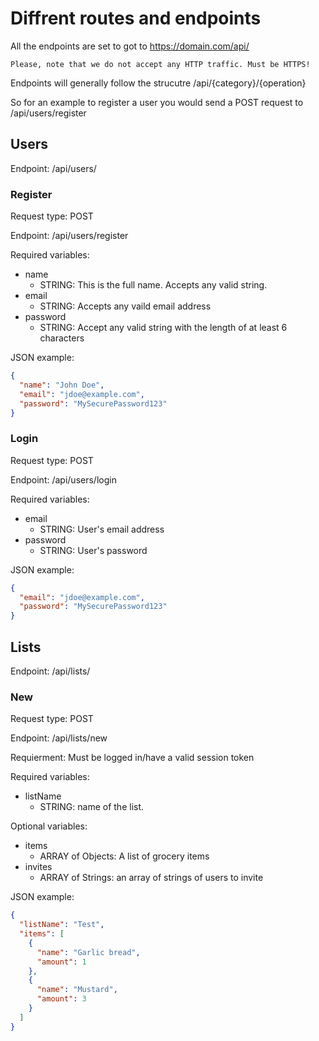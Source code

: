 # Diffrent routes and endpoints

All the endpoints are set to got to https://domain.com/api/

`Please, note that we do not accept any HTTP traffic. Must be HTTPS!`

Endpoints will generally follow the strucutre /api/{category}/{operation}

So for an example to register a user you would send a POST request to /api/users/register

## Users

Endpoint: /api/users/

### Register

Request type: POST

Endpoint: /api/users/register

Required variables:

- name
  - STRING: This is the full name. Accepts any valid string.
- email
  - STRING: Accepts any vaild email address
- password
  - STRING: Accept any valid string with the length of at least 6 characters

JSON example:

```json
{
  "name": "John Doe",
  "email": "jdoe@example.com",
  "password": "MySecurePassword123"
}
```

### Login

Request type: POST

Endpoint: /api/users/login

Required variables:

- email
  - STRING: User's email address
- password
  - STRING: User's password

JSON example:

```json
{
  "email": "jdoe@example.com",
  "password": "MySecurePassword123"
}
```

## Lists

Endpoint: /api/lists/

### New

Request type: POST

Endpoint: /api/lists/new

Requierment: Must be logged in/have a valid session token

Required variables:

- listName
  - STRING: name of the list.

Optional variables:

- items
  - ARRAY of Objects: A list of grocery items
- invites
  - ARRAY of Strings: an array of strings of users to invite

JSON example:

```json
{
  "listName": "Test",
  "items": [
    {
      "name": "Garlic bread",
      "amount": 1
    },
    {
      "name": "Mustard",
      "amount": 3
    }
  ]
}
```
